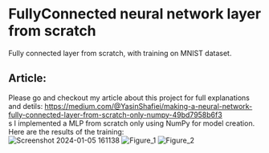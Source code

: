 # FullyConnected neural network layer from scratch
Fully connected layer from scratch, with training on MNIST dataset. <br>
## Article:
Please go and checkout my article about this project for full explanations and detils:
https://medium.com/@YasinShafiei/making-a-neural-network-fully-connected-layer-from-scratch-only-numpy-49bd7958b6f3
<br>s
I implemented a MLP from scratch only using NumPy for model creation. Here are the results of the training:<br>
![Screenshot 2024-01-05 161138](https://github.com/YasinShafiei/FullyConnected-from-scratch/assets/91404054/b35b54a0-9bbf-42d2-9e27-47b546a8dac5)
![Figure_1](https://github.com/YasinShafiei/FullyConnected-from-scratch/assets/91404054/bed1e2bc-854a-4696-b9e0-985829833872)
![Figure_2](https://github.com/YasinShafiei/FullyConnected-from-scratch/assets/91404054/c30e52d1-484c-4a86-9f43-e40f9a874049)


